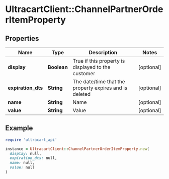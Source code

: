 # UltracartClient::ChannelPartnerOrderItemProperty

## Properties

| Name | Type | Description | Notes |
| ---- | ---- | ----------- | ----- |
| **display** | **Boolean** | True if this property is displayed to the customer | [optional] |
| **expiration_dts** | **String** | The date/time that the property expires and is deleted | [optional] |
| **name** | **String** | Name | [optional] |
| **value** | **String** | Value | [optional] |

## Example

```ruby
require 'ultracart_api'

instance = UltracartClient::ChannelPartnerOrderItemProperty.new(
  display: null,
  expiration_dts: null,
  name: null,
  value: null
)
```

